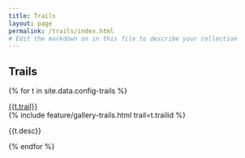 ```yaml
---
title: Trails
layout: page
permalink: /trails/index.html
# Edit the markdown on in this file to describe your collection
---
```


## Trails 


{% for t in site.data.config-trails %}
<div class="trail border-left border-dark pl-4 my-4"><a href="{{t.trailid}}.html?id={{t.objectid}}" class="h3 text-dark">{{t.trail}}</a> <br/>
<div class="row ml-4">
<div class="col-md-4">{% include feature/gallery-trails.html trail=t.trailid %}</div>
<div class="col-md-8"><p>{{t.desc}}</p></div>
</div>
</div>{% endfor %}
